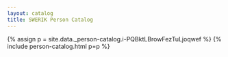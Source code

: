 ```yaml
---
layout: catalog
title: SWERIK Person Catalog
---
```

{% assign p = site.data._person-catalog.i-PQBktLBrowFezTuLjoqwef %}
{% include person-catalog.html p=p %}

